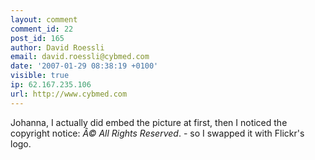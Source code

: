 ```yaml
---
layout: comment
comment_id: 22
post_id: 165
author: David Roessli
email: david.roessli@cybmed.com
date: '2007-01-29 08:38:19 +0100'
visible: true
ip: 62.167.235.106
url: http://www.cybmed.com
---
```

Johanna, I actually did embed the picture at first, then I noticed the copyright notice: <em>Â© All Rights Reserved</em>. - so I swapped it with Flickr's logo.
